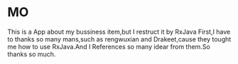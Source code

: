 # MO
This is a App about my bussiness item,but I restruct it by RxJava
First,I have to thanks so many mans,such as rengwuxian and Drakeet,cause they tought me how to use RxJava.And I References so many idear from them.So thanks so much.
